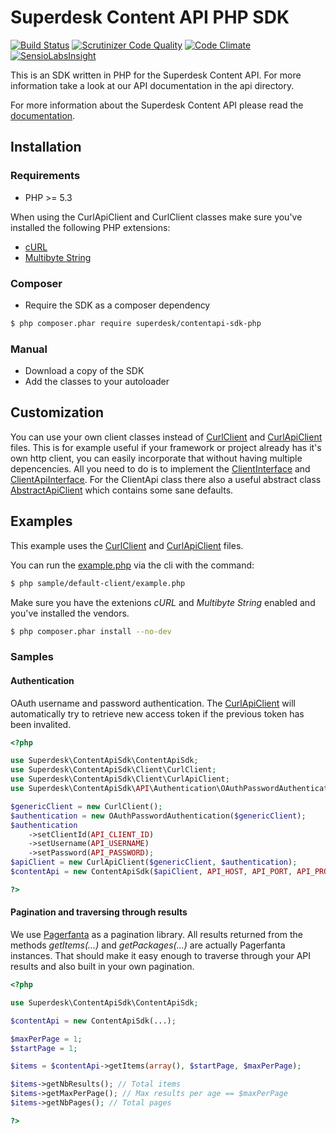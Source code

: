 # Superdesk Content API PHP SDK
[![Build Status](https://travis-ci.org/superdesk/contentapi-sdk-php.svg?branch=master)](https://travis-ci.org/superdesk/contentapi-sdk-php)
[![Scrutinizer Code Quality](https://scrutinizer-ci.com/g/superdesk/contentapi-sdk-php/badges/quality-score.png?b=master)](https://scrutinizer-ci.com/g/superdesk/contentapi-sdk-php/?branch=master) 
[![Code Climate](https://codeclimate.com/github/superdesk/contentapi-sdk-php/badges/gpa.svg)](https://codeclimate.com/github/superdesk/contentapi-sdk-php)
[![SensioLabsInsight](https://insight.sensiolabs.com/projects/b7fbb859-3d37-4945-91ae-940daf0073ec/mini.png)](https://insight.sensiolabs.com/projects/b7fbb859-3d37-4945-91ae-940daf0073ec)

This is an SDK written in PHP for the Superdesk Content API. For more 
information take a look at our API documentation in the api directory.

For more information about the Superdesk Content API please read the [documentation](http://docs.superdeskcontentapi.apiary.io/).

## Installation

### Requirements
* PHP >= 5.3

When using the CurlApiClient and CurlClient classes make sure you've installed
the following PHP extensions:
* [cURL](http://php.net/manual/book.curl.php)
* [Multibyte String](http://php.net/manual/book.mbstring.php)

### Composer
* Require the SDK as a composer dependency 

```bash
$ php composer.phar require superdesk/contentapi-sdk-php
```

### Manual
* Download a copy of the SDK
* Add the classes to your autoloader

## Customization
You can use your own client classes instead of 
[CurlClient](src/Superdesk/ContentApiSdk/Client/CurlClient.php) and 
[CurlApiClient](src/Superdesk/ContentApiSdk/Client/CurlApiClient.php) files. 
This is for example useful if your framework or project already has it's own 
http client, you can easily incorporate that without having multiple 
depencencies.
All you need to do is to implement the 
[ClientInterface](src/Superdesk/ContentApiSdk/Client/ClientInterface.php) and 
[ClientApiInterface](src/Superdesk/ContentApiSdk/Client/ClientApiInterface.php). 
For the ClientApi class there also a useful abstract class 
[AbstractApiClient](src/Superdesk/ContentApiSdk/Client/AbstractApiClient.php) 
which contains some sane defaults.

## Examples

This example uses the [CurlClient](src/Superdesk/ContentApiSdk/Client/CurlClient.php) 
and [CurlApiClient](src/Superdesk/ContentApiSdk/Client/CurlApiClient.php) files.

You can run the [example.php](sample/default-client/example.php) via the cli 
with the command:

```bash
$ php sample/default-client/example.php
```

Make sure you have the extenions _cURL_ and _Multibyte String_ enabled and 
you've installed the vendors.

```bash
$ php composer.phar install --no-dev
```

### Samples

#### Authentication

OAuth username and password authentication. The 
[CurlApiClient](src/Superdesk/ContentApiSdk/Client/CurlApiClient.php) 
will automatically try to retrieve new access token if the previous token has
been invalited.


```php
<?php

use Superdesk\ContentApiSdk\ContentApiSdk;
use Superdesk\ContentApiSdk\Client\CurlClient;
use Superdesk\ContentApiSdk\Client\CurlApiClient;
use Superdesk\ContentApiSdk\API\Authentication\OAuthPasswordAuthentication;

$genericClient = new CurlClient();
$authentication = new OAuthPasswordAuthentication($genericClient);
$authentication
    ->setClientId(API_CLIENT_ID)
    ->setUsername(API_USERNAME)
    ->setPassword(API_PASSWORD);
$apiClient = new CurlApiClient($genericClient, $authentication);
$contentApi = new ContentApiSdk($apiClient, API_HOST, API_PORT, API_PROTOCOL);

?>
```

#### Pagination and traversing through results

We use [Pagerfanta](https://github.com/whiteoctober/Pagerfanta) as a pagination
library. All results returned from the methods _getItems(...)_ and 
_getPackages(...)_ are actually Pagerfanta instances. That should make it easy
enough to traverse through your API results and also built in your own pagination.

```php
<?php

use Superdesk\ContentApiSdk\ContentApiSdk;

$contentApi = new ContentApiSdk(...);

$maxPerPage = 1;
$startPage = 1;

$items = $contentApi->getItems(array(), $startPage, $maxPerPage);

$items->getNbResults(); // Total items
$items->getMaxPerPage(); // Max results per age == $maxPerPage
$items->getNbPages(); // Total pages

?>
```
